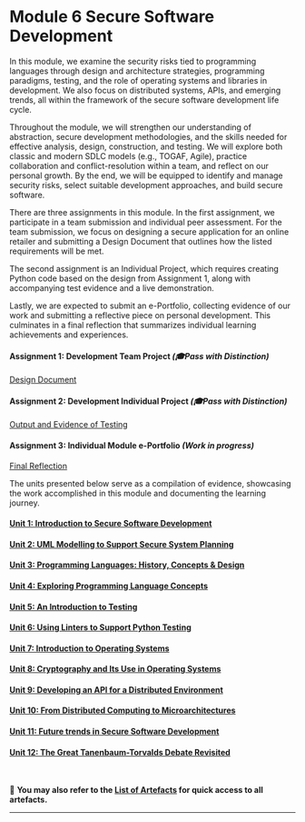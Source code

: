 # Module 6 Secure Software Development

In this module, we examine the security risks tied to programming languages through design and architecture strategies, programming paradigms, testing, and the role of operating systems and libraries in development. We also focus on distributed systems, APIs, and emerging trends, all within the framework of the secure software development life cycle.

Throughout the module, we will strengthen our understanding of abstraction, secure development methodologies, and the skills needed for effective analysis, design, construction, and testing. We will explore both classic and modern SDLC models (e.g., TOGAF, Agile), practice collaboration and conflict-resolution within a team, and reflect on our personal growth. By the end, we will be equipped to identify and manage security risks, select suitable development approaches, and build secure software.

There are three assignments in this module. In the first assignment, we participate in a team submission and individual peer assessment. For the team submission, we focus on designing a secure application for an online retailer and submitting a Design Document that outlines how the listed requirements will be met.

The second assignment is an Individual Project, which requires creating Python code based on the design from Assignment 1, along with accompanying test evidence and a live demonstration.

Lastly, we are expected to submit an e-Portfolio, collecting evidence of our work and submitting a reflective piece on personal development. This culminates in a final reflection that summarizes individual learning achievements and experiences.

#### Assignment 1: Development Team Project _(🎓Pass with Distinction)_
[Design Document](SSD_A1.md) <br>
	
#### Assignment 2: Development Individual Project _(🎓Pass with Distinction)_
[Output and Evidence of Testing](SSD_A2.md)

#### Assignment 3: Individual Module e-Portfolio _(Work in progress)_
[Final Reflection](SSD_A3_Requirement.pdf)

The units presented below serve as a compilation of evidence, showcasing the work accomplished in this module and documenting the learning journey.

#### [Unit 1: Introduction to Secure Software Development](SSD_Unit01.md)

#### [Unit 2: UML Modelling to Support Secure System Planning](SSD_Unit02.md)

#### [Unit 3: Programming Languages: History, Concepts & Design](SSD_Unit03.md)

#### [Unit 4: Exploring Programming Language Concepts](SSD_Unit04.md)

#### [Unit 5: An Introduction to Testing](SSD_Unit05.md)

#### [Unit 6: Using Linters to Support Python Testing](SSD_Unit06.md)

#### [Unit 7: Introduction to Operating Systems](SSD_Unit07.md)

#### [Unit 8: Cryptography and Its Use in Operating Systems](SSD_Unit08.md)

#### [Unit 9: Developing an API for a Distributed Environment](SSD_Unit09.md)

#### [Unit 10: From Distributed Computing to Microarchitectures](SSD_Unit10.md)

#### [Unit 11: Future trends in Secure Software Development](SSD_Unit11.md)

#### [Unit 12: The Great Tanenbaum-Torvalds Debate Revisited](SSD_Unit12.md)
<br>

📑 **You may also refer to the [List of Artefacts](SSD_ArtefactsSummary.md) for quick access to all artefacts.**

---
